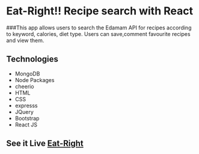 # Eat-Right!! Recipe search with React

###This app allows users to search the Edamam API for recipes according to keyword, calories, diet type. Users can save,comment favourite recipes and view them. 

## Technologies
* MongoDB
* Node Packages
* cheerio
* HTML
* CSS
* expresss
* JQuery
* Bootstrap
* React JS

## See it Live [Eat-Right](https://arcane-fortress-91422.herokuapp.com/)
